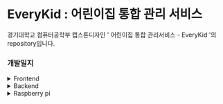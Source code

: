 # EveryKid : 어린이집 통합 관리 서비스

경기대학교 컴퓨터공학부 캡스톤디자인 ' 어린이집 통합 관리서비스 - EveryKid '의 repository입니다.

### 개발일지
<details>
 <summary> Frontend </summary>
 <div markdown="1">
  
### 04/03
```[노수진] Android Studio 연결```
- 로그인/회원가입 초기 화면 구현
- 선생님 메인화면 하단바 틀 구현
  
### 04/05
```[최희정] Android Studio 레이아웃, 클래스 추가```
- fragment_setting.xml / SettingFragment.java
- parent_main.xml / MainParent.java

```[노수진] Android Studio 회원가입 화면 레이아웃, 클래스 추가```
- create_account.xml / AccountCreate.java
- create_account.xml 스크롤뷰 추가
 
### 04/06
```[최희정] Android Studio 레이아웃, 클래스 수정```
- bottom_menu.xml / menu_selector_color.xml 하단바 아이콘 선택시 색상 변경
- MainParent.java  signin 이후 home 아이콘 선택
  
```[노수진] Android Studio 레이아웃 수정```
- create_account.xml 정보 입력 창 추가
  
### 04/06
```[조준희] 부모 Profile 레이아웃 추가 ```
- fragment_profile.xml
- enter.png, exit.png, default_profile.png
  
### 04/14
```[최희정] 채팅```
- activity_caht.xml / ChatActivity.java 채팅 액티비티
- ChatAdapter.java / G.java / MessageItem.java
- back_et_mymsgbox.xml / back_et_othermsgbox.xml 메시지 박스 디자인
- my_msgbox_xml / other_msgbox.xml 메시지 박스 레이아웃

### 04/15
```[노수진] Activity 생성, 등하원 리스트 클래스 추가```
- fragment_list.xml / LisftFragment.java / ListItem.java / ListItemAdapter.java 등하원리스트
- AccountCreate2, 3, 4 회원가입 단계별 액티비티 

  
### 4/16
```[노수진] 로그인, 회원가입```  
- MainActivity.java, LoginRequest.java, RegisterRequest.java 로그인, 회원가입 코드 작성
  
### 04/20
```[최희정] UI 디자인, MVC ```
- colors.xml, themes.xml 항목별 색상 지정
- MVC 패턴 패키지 분류

```[노수진] UI 디자인, 레이아웃 수정```
- 디자인 수정
- 하단 메뉴 아이콘 적용
- WriteRequest.java 글작성
  
### 04/23
```[최희정] 회원가입 ```
- create_account2.xml 버튼 아이디 수정
- RegisterRequest.java, AccountCreate2.java 회원가입 첫 단계 값 요청/처리(서버 url 연동 필요)
  
### 04/29
```[노수진] 회원가입 ```
- AccountCreate.java, AccountCreate2.java, AccountCreate3.java, AccountCreate4.java 코드 수정
- Globals.java, AndroidManifest.xml  전역변수 추가
- create_account2.xml, create_account3.xml, create_account4.xml 레이아웃 및 아이디 수정

### 05/04
```[노수진] 프로필화면 ```
- ProfileFragment.xml, fragment_profile.java 수정   

### 05/11
```[최희정] 회원가입, 데이터베이스```
- Spring Boot - mysql - Android Studio 서버 통신 성공
- 학부모 회원가입 정상 실행 확인(+레이아웃 수정해서 모든 값 받을 수 있게 수정 필요)
- entity.Teacher.java 내의 컬럼명 K_ID -> K_KID 수정
  
### 05/16
```[노수진] 홈화면, 회원가입, 아이등록화면 ```
- AccountCreate.java, SignupActivity.java, activity_signup.xml, RegisterInterface.java 회원가입: 회원가입시 선생님과 학부모 구별하게 수정(선생님 회원가입시 데이터베이스 컬럼 오류남)
- HomeFragment.java, fragment_home.xml 홈화면: 학사일정 달력, 공지사항 레이아웃 추가 
- notice_item.xml, NoticeItemAdapter.java, RecyclerItem.java 홈화면: 공지사항 제목 리싸이클러뷰 추가, 수정
- ScheduleActivity.java, activity_schedule.xml 달력: 특정 날짜 클릭 시 그 날짜의 학사일정 보여주는 팝업창 
- activity_child_add.xml, ChildAddActivity.java 아이등록화면: 갤러리에서 사진등록가능 
 
### 05/17
```[최희정] 선생님 회원가입```
- 선생님 회원가입 오류 수정, 정상 실행 확인(+레이아웃 수정해서 모든 값 받을 수 있게 수정 필요, 현재 t_name, t_phone, t_email, t_id, t_pwd만 insert됨)
 <img src="https://user-images.githubusercontent.com/83461991/168654330-b257de6f-6914-4626-991e-02cf475b9d68.png" width="150"/>
 <img src="https://user-images.githubusercontent.com/83461991/168654770-d9441c22-9978-41d9-905c-36bd15d17e37.png" width="400"/>
  
  
```[노수진] 공지사항 글쓰기, 글 확인 ```
- 공지사항 글쓰기 화면, 글 확인 화면 생성
  
### 05/22
```[노수진] 로그인```
- MainActivity, initMyApi, LoginRequest, LoginResponse, RetrofitClient 자바파일 추가

### 05/24
```[노수진] 로그인```
- MainActivity에서 선생님 학부모 선택하고 로그인 하는것으로 나눔
- SigninParentActivity.java, SigninTeacherActivity.java 생성

### 05/28
```[노수진] 선생님 회원가입, 로그인```
- 선생님 회원가입 로그인 연결

### 05/29
```[노수진, 최희정] 회원가입```
- 회원가입시 유치원 이름 선택 후 DB에 삽입할 때 k_kid 삽입 가능
- 선생님 회원가입 가능
- 로그인시 회원정보를 CreateAccountItem.java의 전역변수에 저장 -> 프로필 정보, 게시물, 채팅시 사용 
  
### 05/31
```[노수진] 로그아웃, 사진 bitmap```
- 사진 bitmap으로 변경, blob으로 데이터베이스에 추가 가능
- 로그아웃 가능
  
### 06/03
```[노수진] 자동 로그인```
- 자동 
  
### 06/04
```[노수진] 자동 로그인, 로그아웃 수정```

  
 </div>
</details>




<details>
 <summary> Backend </summary>
 <div markdown="1">
  
### 04/03 
  ```[김혁진]```
  
데이터베이스 초기설계
이미지


### 04/06 
  ```[김혁진]```
  
- 스프링부트 init 설정
---------------------------------------------------------------
SPRINGBOOT INITIALIZE
build : Gradle
Language : Java
version : 2.6.6
Packaging : Jar
Name : Everykid
DatabaseAccessLibray : JDBC
Package name : com.aaop.everykid
jdk : 11
init Dependencies
[Lombok, Spring Web, Spring Data JDBC, MySQL Driver]
-----------------------------------------------------------------

### 04/08
   ```[김혁진]```
  
- DataSource 설정(application.properties)
ㄴatasource.url=jdbc:mysql://localhost:3306/everykid?useSSL=false&characterEncoding=UTF-8&serverTimezone=UTC
ㄴspring.jpa.database=mysql

### 04/13 
   ```[김혁진]```
  
- 회원가입 요구사항 작성

### 04/19
   ```[김혁진]```
  
초기 회원가입 구현
security dependency REST.FUL 가능하도록 추가 설정

### 04/20
   ```[김혁진]```
  
- 부모 회원가입 구현
- Dto/Entity/Service/Controller
ㄴ(com.aaop.everykid.dto.ParentFormDto.java)
ㄴ(com.aaop.everykid.repository.ParentRepository)
ㄴ(com.aaop.everykid.service.ParentService)
ㄴ(com.aaop.everykid.Controller.ParentController)

### 04/27
   ```[김혁진]```
  
- 로그인 구현 및 회원가입 테스트
- 데이터베이스 1차 수정
- SpringSecurity 추가 및 설정
ㄴcsrf().disable().cors().disable().headers().frameOptions().disable()
ㄴ비밀번호 암호화 

### 05/04
   ```[김혁진]```
  
- jwt 토큰 추가 및 회원가입 전면 재수정
ㄴ(package com.aaop.everykid.Jwt.TokenUtils)
ㄴ((package com.aaop.everykid.service.ParentService)
- 데이터베이스 2차 수정 및 jpa 관계 매핑

### 05/11
   ```[김혁진]```
  
- SWAGGER API 추가
- 토큰저장 테이블 생성 및 부모 토큰 저장 구현

### 05/18
  ```[김혁진]```
  
- 시스템 개념도 구상


### 05/20
  ```[박경주] 게시판, DB컬럼 수정```
- backend Dto, Entity 클래스 변수명 db에 맞게 변경
- DB kindergarten table에 K_ID 추가
create TABLE KINDERGARTEN (
K_KID INT(20) NOT NULL AUTO_INCREMENT PRIMARY KEY,
K_ID varchar(12) NOT NULL unique,
K_PHONE VARCHAR(13),
K_ADDRESS VARCHAR(80),
K_NAME VARCHAR(20)
);
- 게시판 등록 기능 복원
  
### 05/21
```박경주 유치원 select 관련 기능```
  
```[Android]```
- 유치원 선택시 서버 DB에 유치원 insert하고 KKID 받아오도록 selectKindergartenAdapter 수정
- 회원가입시 유치원 목록 받아오는 Activity연결
- SignupActivity에 Long Type 변수 kkid 추가

```[Spring]```
- kindergarten 관련한 Service, Repository, Controller 작성
  
### 05/23
```[박경주] 게시판 기능 보완```
  
```[Android]```
- 게시판 activity_post.xml 연결
- MainParent NavigationSelect 수정 -> 게시글 등록 후 community fragment로 이동
- 날짜, 조회수 제대로 출력되게 수정

```[database]```
- board테이블 WRITE_DATE 컬럼 형식 변경 ->
alter table board modify WRITE_DATE datetime;

```[spring]```
- BoardController 매핑관련해서 url 수정
  
### 05/25
```[김혁진]```
- 선생님 서비스 추가 구현
ㄴ(package com.aaop.everykid.Jwt.TokenUtils2)
ㄴ((package com.aaop.everykid.service.TeacherService)
아이 등록 api create 추가
  
### 05/31
```[박경주] 공지사항, 게시판에 필요한 유치원별 kkid 받아와서 저장하는 작업 실시함```
  
```[android]```
- loginresponseTeacher(Model) kkid항목 추가
- signinteacherActivity/signinParentActivity KKid받도록 수정

```[spring]```
- ParentService signin -> kkid 반환하도록 추가
- tokenresponsedto kkid 추가
- TeacherService signin -> kkid 반환하도록 추가
- tokenresponsedto2 kkid추가
  
</div>
</details>





<details>
 <summary> Raspberry pi </summary>
 <div markdown="1">
  
  ### 04/04
``` [조준희] 라즈베리파이 초기설정 ```
- model 4 조립 완료
- 학교 지원 통해 부속재료 구입 지원서 제출 완료 (04/05 주문실시 한다고 함)
- 구입 전 운영체제(라즈비안) 설치, 와이파이, 한글 설정 및 부가 설정 공부
<img width="20%" src="https://user-images.githubusercontent.com/83155528/161475595-96a3c612-087d-48f5-84b1-e2375cbf1220.jpg"/>
  
  ### ~04/10
  ``` [조준희] 라즈베리파이 원격데스크탑 설정```
  - 모니터 연결없이 노트북을 통해 원격으로 작업하기 위한 환경 조성을 하고있는데, remote 계정으로는 로그인이 되는데,
  pi 계정으로의 원격 접속이 자꾸 오류가 나고있음. pi로 로그인을 해야 나중에 자동실행과 같은 기능을 수행할 수 있기 때문에 꼭 해결해야함.
  - 구글링을 통해 여러 조치들을 해보고, OS도 다시 설치해보면서 해결하는 중. 아직 미해결
  
  ### 04/11
  ```[조준희] VNC Viewer를 통한 원격설정 완료```
  - 원격데스크탑으로는 연결 실패했지만 라즈베리파이4의 버그라는 말이 있기도하고 해결이 잘 되지않아, VNC Viewer를 통해 원격접속 완료.
  - 카몌라 모듈 연결 완료하고 카메라 캡쳐 Test 성공.
  <img width="50%" src="https://user-images.githubusercontent.com/83155528/162694620-ad6623ed-6d45-466f-b8c5-0ba2632bc0f9.PNG"/>  
  <img width="30%" src="https://user-images.githubusercontent.com/83155528/162709515-e773a66d-ea8c-4ec5-bf27-d015215475a7.jpg"/>
  
  ### 04/12
  ```[조준희] openCV 설치 ~ing ```
  - 이해하지 못할 오류가 다수 발생. 계속해서 구글링을 통해 해결 중에 있음
  <img width="50%" src="https://user-images.githubusercontent.com/83155528/162980283-7067f8d0-2f01-49ca-893d-8d4df0bc3855.PNG"/>
  
  ### 04/13
  ```[조준희] opencv 설치 완료 및 눈,코,미소 인식 가능 확인```
  - <img width="50%" src="https://user-images.githubusercontent.com/83155528/162995979-1a190d68-251f-4ca9-9233-1d53f45e0388.PNG"/>
  - <img width="50%" src="https://user-images.githubusercontent.com/83155528/162998415-6dd1869d-6e8d-4472-bf4a-f93450e69d2a.PNG"/>
  - <img width="50%" src="https://user-images.githubusercontent.com/83155528/163096689-f259bed1-631d-4e42-927b-326c8e9af6df.PNG"/>
  
  ### 04/14
  ```[조준희] 얼굴 학습 및 인식 성공```
  - <img width="50%" src="https://user-images.githubusercontent.com/83155528/163320253-be08344c-5ff8-4ca5-9ffa-04b236a78c93.PNG"/>
  
  ### ~04/17
  ```[조준희] 다수의 얼굴 인식 및 식별 성공```
  - <img width="50%" src="https://user-images.githubusercontent.com/83155528/163717459-48aa7c2b-d79c-4717-b34b-3b661f34c786.PNG"/>
  
  ### ~04/23
  ```[조준희] 등록된 사람 인식 후 처리```
  - 얼굴인식 정확도가 낮은 이유가 학습할때 동일한 환경에서 하는 것이 중요함을 인지하고, 재학습하니 정확도 크게 향상. 
  - 실제로 어린이집에서 얼굴을 등록할때, 촬영하기에 적합한 환경(적절한 조명 및 뒤에 사물이 없는 지) 을 마련하여 동일한 환경에서 얼굴을 등록해야 할 듯.
  - 카메라를 통해 등록된 사람일 확률인 confidence가 50% 이상이면(정확한 수치로 표현하기 때문에 낮은 것이 아님. 이정도 수치면 확실) 이미지 캡쳐 후 result폴더에 이름.해당날짜로 이미지 저장
  
  ### ~05/01
  ```[조준희] firebase 연동```
  - faceDetection을 통해 학습된 개인이 인식이 되면 이미지 캡쳐 후 firebase storage에 올리기 구현 완료
  <img width="50%" src="https://user-images.githubusercontent.com/83155528/166153652-0156d300-86e8-4ab6-8fb6-5fe1e93c76a6.PNG"/>
  
  ### 05/02
  ```[조준희] FaceDetection.py, firebase```
  - 하루에 개인별 등원, 하원 총 2장 사진 storage에 저장될 수 있도록 구현
  
  ### 05/04
  ```[조준희] 원인을 알 수없는 에러로 라즈베리파이 초기화 진행```
  - 복원 완료
  
  ### 05/12
  ```[조준희] 안드로이드 부분 FCM 연동 및 설정페이지 완료 ```
  - 안드로이드에서 앱 토큰을 Firebase Database로 보내기 완료
  - 앞으로 라즈베리파이에서 해당 Database에 접근해서 사용자별 Token값을 가져올 예정
  <img width="20%" src="https://user-images.githubusercontent.com/83155528/168300733-c461ce30-dcde-407b-9641-f210c5f1b055.png"/>
  <img width="20%" src="https://user-images.githubusercontent.com/83155528/167659290-91715664-bc86-4089-ba2f-a7018a397392.png"/>
  <img width="80%" src="https://user-images.githubusercontent.com/83155528/168300453-7772b1e5-ebfa-4621-ade2-b70e5a647b9e.png"/>
  
  ### 05/16
  ```[조준희] 라즈베리파이로 Token 가져오고, 안드로이드 기기로 푸쉬알림 보내기```
  - Firebase Databbase로 부터 알림설정 허용한 기기들의 token 정보를 가져오고, 해당 기기로 푸쉬 알림 보내기 완료 ( notification.py )
  
  <img src="https://user-images.githubusercontent.com/83155528/168578247-743822da-2f8a-4fdd-b115-966cc2085c3c.gif" width="500" height="490">
  <img src="https://user-images.githubusercontent.com/83155528/168578280-5ac2cdfb-d2a0-43fa-bfde-aa07afa1aa7f.gif" width="300" height="490">
  
  ### 05/18
  ```[조준희] 개별 알림 구현, firebase Realtime DB 통합(everykid)```
  - notificationSetting.java 구현
  - firebase everykid 저장소로 통합
  
  ### 05/19
  ```[조준희] 앱안에서도 푸쉬알림 받을 수 있도록 구현```
  - notificationClass.java 구현
  - forground 알림 아이콘 변경
  
  ### 05/20
  ```[조준희] 안드로이드에서 등하원 사진 가져오기```
  - Firestorage image_store 폴더에 저장된 등하원 캡쳐 이미지들 중에 해당 이름,날짜,등/하원 이미지를 안드로이드에서 조회가능하도록 구현  
  (LoadActivity.java, activity_imgload.xml)
  <img src="https://user-images.githubusercontent.com/83155528/169556047-42055067-e30c-4e02-a3a5-41cdc18a2a5f.png" width="300" height="490">
  
  ### 05/21
  ```[조준희] 이름,날짜,등/하원에 따른 사진 가져오기```
  - getName, getDate, getTime 변수를 통해 Firebase에서 가져오는 사진 구별화. (LoadActivity.java)
  
  ### 05/22
  ```[조준희] ListFragment, LoadActivity 90%```
  - 현재 시점부터 일주일전까지 등하원 리스트 조회가능
  - 조회할때 로딩화면, 조회된 이미지 처리 및 예외 처리
  - ListFragment에서 이미지 조회 미리하고, 조회된 날짜에 대해서 버튼을 밝은 초록색으로 바꾸려고하는데, 이미지 조회여부 처리가 잘 해결 되지않음. (~ing)
  <img src="https://user-images.githubusercontent.com/83155528/169707294-51d5ca7b-4701-4f79-8ffd-66e648c693f7.gif" width="300" height="490">

  ### 05/23
  ```[조준희] 03.faceDetection.py, FCM.java```
  - [안드로이드] 알림 title 변경, 알림 클릭 시 이벤트 처리
  - [라즈베리파이] 등/하원 알림 구분화, 캡쳐 주기 변경
  
  ### 05/26
  ```[조준희] [사용성 향상]  1. 라즈베리파이 피에조 부저 추가```
  - 카메라 앞에 서서 얼굴학습을 마치거나 등/하원시 얼굴인식을 마쳤을 때, 나오는 부저음 추가
  
  ### ~05/31
  ```[조준희] 2022 한국정보기술학회 대학생 논문 경진대회```
  - '어린이집 등하원 관리를 위한 사물인터넷 서비스 개발'
  - 발표영상 녹화, 제출 완료
  - 6/3 10시 학회 온라인 발표 예정
  
  ### 06/02
  ```[조준희] 실제 기기 시연환경 구성```
  - 기기에서 서버 연결이 되지 않았던 문제 해결
  - 하지만 같은 와이파이 내에 있어야하고, 장소나 와이파이 변경 시, 매번 ip주소를 바꿔줘야하는 불편함이 있음.
  - 따라서 집에 서버를 두고 포트포워딩을 통해 해결 혹은 네이버클라우드 배포를 고려중임
  
  ### 06/07
  ```[조준희] [사용성 향상] 2. 등하원 이력확인 및 이미지 조회```
  - 따로 버튼을 클릭하여 등하원 여부를 확인하는 것이 아닌, ListFragment에서 등하원 이력을 조회하고 등하원 이력이 있다면 버튼을 변경하여 사용자가 확인할 수 있도록 구현.
  <img src="https://user-images.githubusercontent.com/83155528/172223737-52eb0a3d-cb70-4734-b257-743ab6b84f9c.PNG" width="300" height="490">

  ### 06/12
  ```[조준희] {라즈베리파이} 아이등록 한글로 저장가능하도록 구현```
  ```[조준희] {안드로이드} 등하원리스트 아이정보 적용 / 채팅,등하원리스트 UI 수정```
  
  
</div>
</details>
